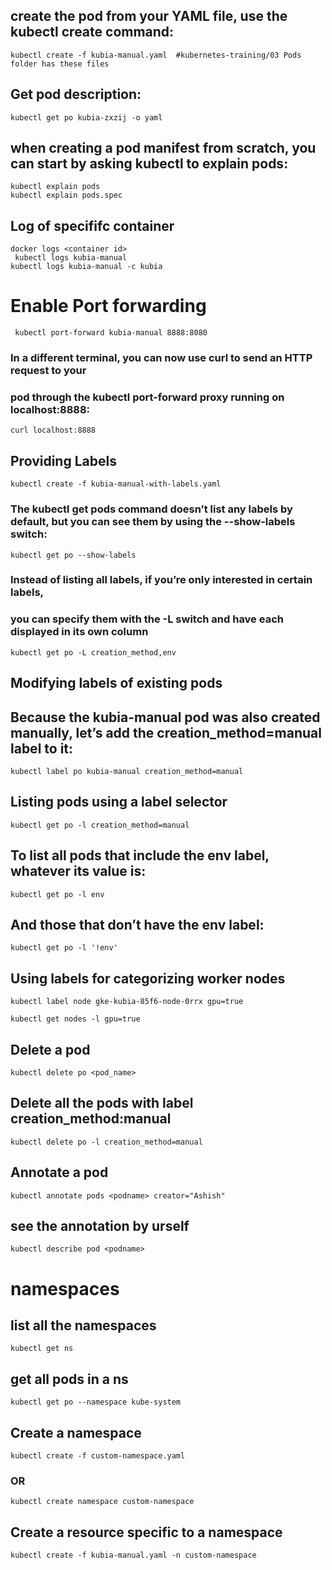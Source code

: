 ## create the pod from your YAML file, use the kubectl create command:
    kubectl create -f kubia-manual.yaml  #kubernetes-training/03 Pods folder has these files

## Get pod description:
    kubectl get po kubia-zxzij -o yaml
 
## when creating a pod manifest from scratch, you can start by asking kubectl to explain pods:
    kubectl explain pods
    kubectl explain pods.spec 
 

 
 ## Log of specififc container
    docker logs <container id>
     kubectl logs kubia-manual
    kubectl logs kubia-manual -c kubia

# Enable Port forwarding
     kubectl port-forward kubia-manual 8888:8080

### In a different terminal, you can now use curl to send an HTTP request to your 
### pod through the kubectl port-forward proxy running on localhost:8888:
    curl localhost:8888

## Providing Labels

    kubectl create -f kubia-manual-with-labels.yaml
 
 ### The kubectl get pods command doesn’t list any labels by default, but you can see them by using the --show-labels switch:
 
    kubectl get po --show-labels

### Instead of listing all labels, if you’re only interested in certain labels,
### you can specify them with the -L switch and have each displayed in its own column

    kubectl get po -L creation_method,env



##  Modifying labels of existing pods
## Because the kubia-manual pod was also created manually, let’s add the creation_method=manual label to it:
    kubectl label po kubia-manual creation_method=manual

## Listing pods using a label selector
    kubectl get po -l creation_method=manual
## To list all pods that include the env label, whatever its value is:

    kubectl get po -l env

## And those that don’t have the env label:
    kubectl get po -l '!env'
 
## Using labels for categorizing worker nodes
    kubectl label node gke-kubia-85f6-node-0rrx gpu=true
 
    kubectl get nodes -l gpu=true
 
## Delete a pod
    kubectl delete po <pod_name>
 
## Delete all the pods with label creation_method:manual

    kubectl delete po -l creation_method=manual
 
 
## Annotate a pod
    kubectl annotate pods <podname> creator="Ashish"
 
## see the annotation by urself
    kubectl describe pod <podname>
 
 # namespaces
 ## list all the namespaces
    kubectl get ns
 
## get all pods in a ns
    kubectl get po --namespace kube-system
 
## Create a namespace
    kubectl create -f custom-namespace.yaml
### OR
    kubectl create namespace custom-namespace

## Create a resource specific to a namespace
    kubectl create -f kubia-manual.yaml -n custom-namespace


